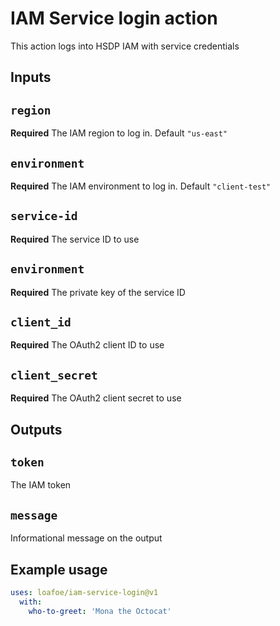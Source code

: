 # IAM Service login action

This action logs into HSDP IAM with service credentials

## Inputs

## `region`

**Required** The IAM region to log in. Default `"us-east"`

## `environment`

**Required** The IAM environment to log in. Default `"client-test"`

## `service-id`

**Required** The service ID to use

## `environment`

**Required** The private key of the service ID

## `client_id`

**Required** The OAuth2 client ID to use

## `client_secret`

**Required** The OAuth2 client secret to use

## Outputs

## `token`

The IAM token

## `message`

Informational message on the output

## Example usage

```yml
uses: loafoe/iam-service-login@v1
  with:
    who-to-greet: 'Mona the Octocat'
```

